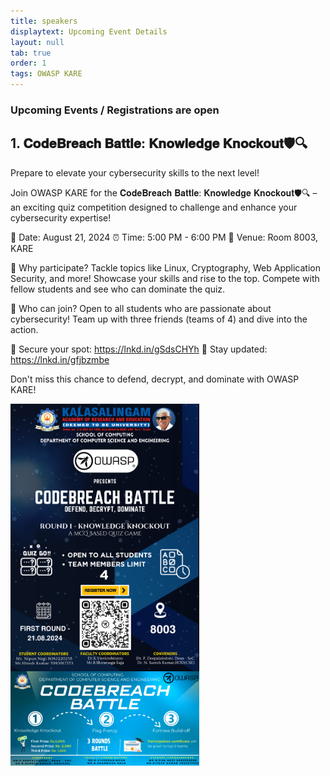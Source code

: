 ```yaml
---
title: speakers
displaytext: Upcoming Event Details 
layout: null
tab: true
order: 1
tags: OWASP KARE
---
```


### Upcoming Events / Registrations are open 

## 1. 𝐂𝐨𝐝𝐞𝐁𝐫𝐞𝐚𝐜𝐡 𝐁𝐚𝐭𝐭𝐥𝐞: 𝐊𝐧𝐨𝐰𝐥𝐞𝐝𝐠𝐞 𝐊𝐧𝐨𝐜𝐤𝐨𝐮𝐭🛡️🔍
Prepare to elevate your cybersecurity skills to the next level! 

Join OWASP KARE for the 𝐂𝐨𝐝𝐞𝐁𝐫𝐞𝐚𝐜𝐡 𝐁𝐚𝐭𝐭𝐥𝐞: 𝐊𝐧𝐨𝐰𝐥𝐞𝐝𝐠𝐞 𝐊𝐧𝐨𝐜𝐤𝐨𝐮𝐭🛡️🔍 – an exciting quiz competition designed to challenge and enhance your cybersecurity expertise!

📅 Date: August 21, 2024
⏰ Time: 5:00 PM - 6:00 PM
📍 Venue: Room 8003, KARE

🚀 Why participate?
Tackle topics like Linux, Cryptography, Web Application Security, and more!
Showcase your skills and rise to the top.
Compete with fellow students and see who can dominate the quiz.

👥 Who can join?
Open to all students who are passionate about cybersecurity! Team up with three friends (teams of 4) and dive into the action.

🔗 Secure your spot: https://lnkd.in/gSdsCHYh
💬 Stay updated: https://lnkd.in/gfjbzmbe

Don't miss this chance to defend, decrypt, and dominate with OWASP KARE! 
<div style="display: flex; justify-content: space-between;">
  <img src="./assets/images/round1.png" style="width: 60%; margin-right: 10%;">
</div>

<div style="display: flex; justify-content: space-between;">
  <img src="./assets/images/CodeBreach Battle.png" style="width: 60%; margin-right: 10%;">
</div>

